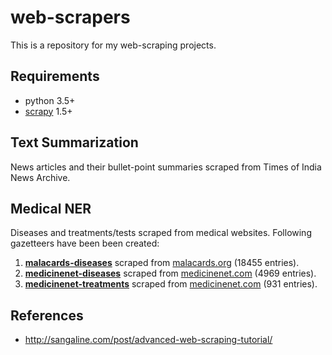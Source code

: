 # web-scrapers
This is a repository for my web-scraping projects.

## Requirements
- python 3.5+
- [scrapy] 1.5+

## Text Summarization
News articles and their bullet-point summaries scraped from Times of India News Archive.

## Medical NER
Diseases and treatments/tests scraped from medical websites. Following gazetteers have been been created:
1. **[malacards-diseases]** scraped from [malacards.org](https://www.malacards.org/categories/) (18455 entries).
2. **[medicinenet-diseases]** scraped from [medicinenet.com](https://www.medicinenet.com/diseases_and_conditions/alpha_a.htm) (4969 entries). 
3. **[medicinenet-treatments]** scraped from [medicinenet.com](https://www.medicinenet.com/procedures_and_tests/alpha_a.htm) (931 entries).

## References
- http://sangaline.com/post/advanced-web-scraping-tutorial/

[scrapy]: https://scrapy.org/
[malacards-diseases]: https://github.com/Shivanshu-Gupta/web-scrapers/blob/master/medical_ner/malacards-diseases.json
[medicinenet-diseases]: https://github.com/Shivanshu-Gupta/web-scrapers/blob/master/medical_ner/medicinenet-diseases.json
[medicinenet-treatments]: https://github.com/Shivanshu-Gupta/web-scrapers/blob/master/medical_ner/medicinenet-treatments.json
